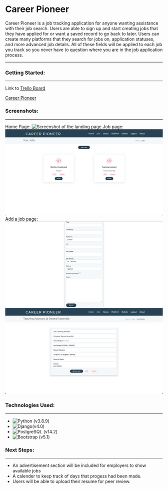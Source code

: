 # Career Pioneer
Career Pioneer is a job tracking application for anyone wanting assistance with their job search. Users are able to sign up and start creating jobs that they have applied for or want a saved record to go back to later. Users can create many platforms that they search for jobs on, application statuses, and more advanced job details. All of these fields will be applied to each job you track so you never have to question where you are in the job application process.

---------------

### Getting Started: 
---------
Link to [Trello Board](https://trello.com/b/ENxDm0m5/job-tracker)

[Career Pioneer]()

### Screenshots:
----------
Home Page:
![Screenshot of the landing page](/main_app/static/images/CareerPioneerHome.png)
Job page:
![Screenshot of Job Page](main_app/static/images/CareerPioneerJobs.png)
Add a job page:
![Screenshot of adding a job](/main_app/static/images/CareerPioneerAddAJob.png)
![Screenshot of job details](/main_app/static/images/CareerPioneerJobDetails.png)

### Technologies Used:
-----------
* ![Python](https://img.shields.io/badge/Python-FFD43B?style=for-the-badge&logo=python&logoColor=blue) (v3.8.9)
* ![Django](https://img.shields.io/badge/Django-092E20?style=for-the-badge&logo=django&logoColor=green)(v4.0)
* ![PostgreSQL](https://img.shields.io/badge/PostgreSQL-316192?style=for-the-badge&logo=postgresql&logoColor=white) (v14.2)
* ![Bootstrap](https://img.shields.io/badge/Bootstrap-563D7C?style=for-the-badge&logo=bootstrap&logoColor=white) (v5.1)

### Next Steps:
-----------
* An advertisement section will be included for employers to show available jobs
* A calender to keep track of days that progess had been made.
* Users will be able to upload their resume for peer review.